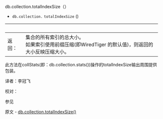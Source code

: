  [ ]()db.collection.totalIndexSize（）

[]()

* `db.collection.` `totalIndexSize` ()

| <br /> |                                                              |
| ------ | ------------------------------------------------------------ |
| 返回： | 集合的所有索引的总大小。<br/>如果索引使用前缀压缩(即WiredTiger 的默认值)，则返回的大小反映压缩大小。 |

此方法在collStats(即：db.collection.stats())操作的totalIndexSize输出周围提供包装。



译者：李冠飞

校对：

 参见

原文 - [db.collection.totalIndexSize()]( https://docs.mongodb.com/manual/reference/method/db.collection.totalIndexSize/ )

